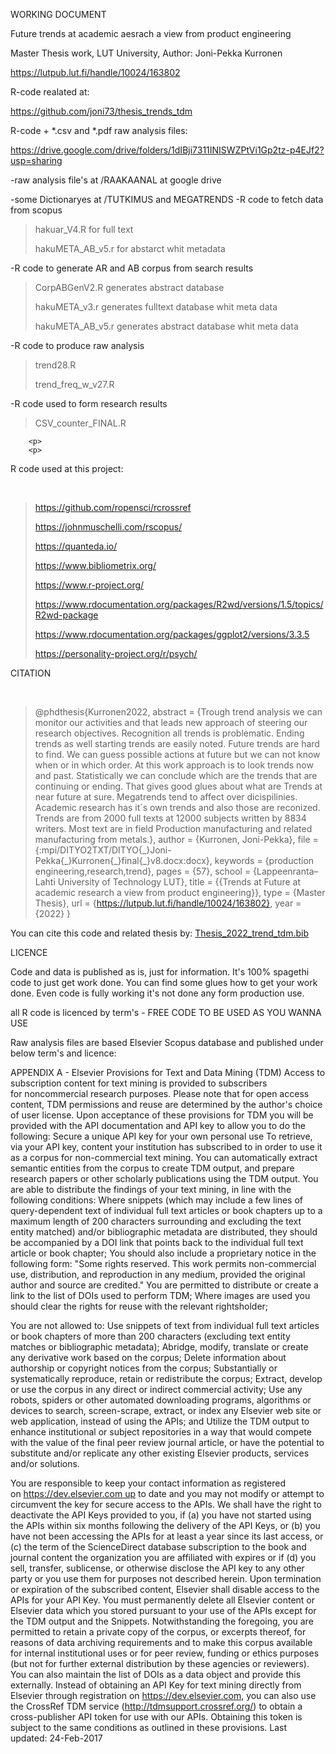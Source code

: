 WORKING DOCUMENT

Future trends at academic aesrach
a view from product engineering

Master Thesis work, LUT University, Author: Joni-Pekka Kurronen<p>
https://lutpub.lut.fi/handle/10024/163802<p>
<p>
<p<

R-code realated at: <p>
	https://github.com/joni73/thesis_trends_tdm <p>
R-code + *.csv and *.pdf raw analysis files: <p>
        https://drive.google.com/drive/folders/1dIBji7311INISWZPtVi1Gp2tz-p4EJf2?usp=sharing <p>
        
<p>
<p>

 -raw analysis file's at /RAAKAANAL at google drive <p>
 -some Dictionaryes at /TUTKIMUS and MEGATRENDS
 -R code to fetch data from scopus <p>
        <blockquote>
 	hakuar_V4.R for full text <p>
 	hakuMETA_AB_v5.r for abstarct whit metadata <p>
        </blockquote>
 -R code to generate AR and AB corpus from search results <p>
        <blockquote>
        CorpABGenV2.R generates abstract database <p>
        hakuMETA_v3.r generates fulltext database whit meta data <p>
        hakuMETA_AB_v5.r generates abstract database whit meta data <p>
        </blockquote>
 -R code to produce raw analysis<p>
        <blockquote>
        trend28.R <p>
        trend_freq_w_v27.R <p>
        </blockquote>
 -R code used to form research results<p>
        <blockquote>
        CSV_counter_FINAL.R <P>
        </blockquote>
        
        <p>
        <p>

R code used at this project:<p>        
         <blockquote>
         https://github.com/ropensci/rcrossref <p>
         https://johnmuschelli.com/rscopus/ <p>
         https://quanteda.io/ <p>
         https://www.bibliometrix.org/ <p>
         https://www.r-project.org/ <p>
         https://www.rdocumentation.org/packages/R2wd/versions/1.5/topics/R2wd-package <p>
         https://www.rdocumentation.org/packages/ggplot2/versions/3.3.5 <p>
         https://personality-project.org/r/psych/ <p>
         </blockquote>
        <p>
        <p>
CITATION<p>        
        <blockquote>
        @phdthesis{Kurronen2022,
abstract = {Trough trend analysis we can monitor our activities and that leads new approach of steering our research objectives. Recognition all trends is problematic. Ending trends as well starting trends are easily noted. Future trends are hard to find. We can guess possible actions at future but we can not know when or in which order. At this work approach is to look trends now and past. Statistically we can conclude which are the trends that are continuing or ending. That gives good glues about what are Trends at near future at sure. Megatrends tend to affect over dicispilinies. Academic research has it´s own trends and also those are reconized. Trends are from 2000 full texts at 12000 subjects written by 8834 writers. Most text are in field Production manufacturing and related manufacturing from metals.},
author = {Kurronen, Joni-Pekka},
file = {:mpi/DITYO2TXT/DITYO{\_}Joni-Pekka{\_}Kurronen{\_}final{\_}v8.docx:docx},
keywords = {production engineering,research,trend},
pages = {57},
school = {Lappeenranta–Lahti University of Technology LUT},
title = {{Trends at Future at academic research a view from product engineering}},
type = {Master Thesis},
url = {https://lutpub.lut.fi/handle/10024/163802},
year = {2022}
}
        </blockquote>
        
You can cite this code and related thesis by: <a href="https://github.com/joni73/thesis_trends_tdm/blob/main/Thesis_2022_trend_tdm.bib"> Thesis_2022_trend_tdm.bib </a>


        
        
 <p>       
 LICENCE<p>
 <p>       
 Code and data is published as is, just for information.
 It's 100% spagethi code to just get work done.
 You can find some glues how to get your work done. Even code
 is fully working it's not done any form production use.
 <p>
 all R code is licenced by term's - FREE CODE TO BE USED AS YOU WANNA USE
 <p>
 Raw analysis files are based Elsevier Scopus database and
 published under below term's and licence:
 <p>
 <p>
APPENDIX A - Elsevier Provisions for Text and Data Mining (TDM)
Access to subscription content for text mining is provided to subscribers for noncommercial research purposes. Please note that for open access content, TDM permissions and reuse are determined by the author's choice of user license. Upon acceptance of these provisions for TDM you will be provided with the API documentation and API key to allow you to do the following:
Secure a unique API key for your own personal use
To retrieve, via your API key, content your institution has subscribed to in order to use it as a corpus for non-commercial text mining.
You can automatically extract semantic entities from the corpus to create TDM output, and prepare research papers or other scholarly publications using the TDM output.
You are able to distribute the findings of your text mining, in line with the following conditions:
Where snippets (which may include a few lines of query-dependent text of individual full text articles or book chapters up to a maximum length of 200 characters surrounding and excluding the text entity matched) and/or bibliographic metadata are distributed, they should be accompanied by a DOI link that points back to the individual full text article or book chapter;
You should also include a proprietary notice in the following form: "Some rights reserved. This work permits non-commercial use, distribution, and reproduction in any medium, provided the original author and source are credited."
You are permitted to distribute or create a link to the list of DOIs used to perform TDM;
Where images are used you should clear the rights for reuse with the relevant rightsholder;

You are not allowed to:
Use snippets of text from individual full text articles or book chapters of more than 200 characters (excluding text entity matches or bibliographic metadata);
Abridge, modify, translate or create any derivative work based on the corpus;
Delete information about authorship or copyright notices from the corpus;
Substantially or systematically reproduce, retain or redistribute the corpus;
Extract, develop or use the corpus in any direct or indirect commercial activity;
Use any robots, spiders or other automated downloading programs, algorithms or devices to search, screen-scrape, extract, or index any Elsevier web site or web application, instead of using the APIs; and
Utilize the TDM output to enhance institutional or subject repositories in a way that would compete with the value of the final peer review journal article, or have the potential to substitute and/or replicate any other existing Elsevier products, services and/or solutions.


You are responsible to keep your contact information as registered on https://dev.elsevier.com up to date and you may not modify or attempt to circumvent the key for secure access to the APIs. We shall have the right to deactivate the API Keys provided to you, if (a) you have not started using the APIs within six months following the delivery of the API Keys, or (b) you have not been accessing the APIs for at least a year since its last access, or (c) the term of the ScienceDirect database subscription to the book and journal content the organization you are affiliated with expires or if (d) you sell, transfer, sublicense, or otherwise disclose the API key to any other party or you use them for purposes not described herein.
Upon termination or expiration of the subscribed content, Elsevier shall disable access to the APIs for your API Key. You must permanently delete all Elsevier content or Elsevier data which you stored pursuant to your use of the APIs except for the TDM output and the Snippets. Notwithstanding the foregoing, you are permitted to retain a private copy of the corpus, or excerpts thereof, for reasons of data archiving requirements and to make this corpus available for internal institutional uses or for peer review, funding or ethics purposes (but not for further external distribution by these agencies or reviewers). You can also maintain the list of DOIs as a data object and provide this externally. Instead of obtaining an API Key for text mining directly from Elsevier through registration on https://dev.elsevier.com, you can also use the CrossRef TDM service (http://tdmsupport.crossref.org/) to obtain a cross-publisher API token for use with our APIs. Obtaining this token is subject to the same conditions as outlined in these provisions.
Last updated: 24-Feb-2017

